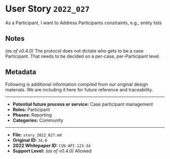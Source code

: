 
# User Story `2022_027` #

As a Participant, I want to Address Participants constraints, e.g., entity lists

## Notes ##

*(as of v0.4.0)*
The protocol does not dictate who gets to be a case Participant. That needs to be decided on a per-case, per-Participant level.


## Metadata ##

Following is additional information compiled from our original design materials.
We are including it here for future reference and traceability.

---

- **Potential future process or service:** Case participant management
- **Roles:** Participant
- **Phases:** Reporting
- **Categories:** Community

---

- **File:** `story_2022_027.md`
- **Original ID:** `34.0`
- **2022 Whitepaper ID:** `CVD-API-123-34`
- **Support Level:** *(as of v0.4.0)* Allowed
